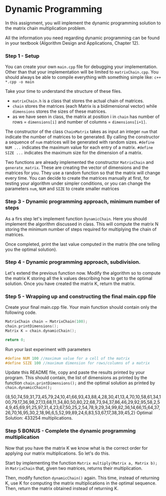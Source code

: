 # Dynamic Programming
In this assignment, you will implement the dynamic programming solution to the matrix chain multiplication problem.

All the information you need regarding dynamic programming can be found in your textbook (Algorithm Design and Applications, Chapter 12).

### Step 1 - Setup
You can create your own `main.cpp` file for debugging your implementation.
Other than that your implementation will be limited to `matrixChain.cpp`. You should always be able to compile everything with something simple like: `c++ *.cpp -o main`

Take your time to understand the structure of these files.
- `matrixChain.h` is a class that stores the actual chain of matrices.
- `chain` stores the matrices (each Matrix is a bidimensional vector) while `dimensions` stores the sizes of these matrices.
- as we have seen in class, the matrix at position i in `chain` has number of rows = `dimensions[i]` and number of columns = `dimensions[i+1]`.

The constructor of the class `ChainMatrix` takes as input an integer `num` that indicate the number of matrices to be generated. By calling the constructor a sequence of `num` matrices will be generated with random sizes. `#define NUM ...` indicates the maximum value for each entry of a matrix. `#define SIZE ...` indicates the maximum size for the dimension of a matrix.

Two functions are already implemented the constructor `MatrixChain` and `generate_matrix`. These are creating the vector of dimensions and the matrices for you. They use a random function so that the matrix will change every time. You can decide to create the matrices manually at first, for testing your algorithm under simpler conditions, or you can change the parameters `num`, `NUM` and `SIZE` to create smaller matrices


### Step 3 - Dynamic programming approach, minimum number of steps

As a firs step let's implement function `DynamicChain`. Here you should implement the algorithm discussed in class. This will compute the matrix N storing the minimum number of steps required for multiplying the chain of matrices.

Once completed, print the last value computed in the matrix (the one telling you the optimal solution).

### Step 4 - Dynamic programming approach, subdivision.

Let's extend the previous function now. Modify the algorithm so to compute the matrix K storing all the k values describing how to get to the optimal solution.
Once you have created the matrix K, return the matrix.

### Step 5 - Wrapping up and constructing the final main.cpp file

Create your final main.cpp file. Your main function should contain only the following code.

```c++
MatrixChain chain = MatrixChain(100);
chain.printDimensions();
Matrix K = chain.dynamicChain();

return 0;
```

Run your last experiment with parameters
```c++
#define NUM 100 //maximum value for a cell of the matrix
#define SIZE 100 //maximum dimension for rows/columns of a matrix
```

Update this README file, copy and paste the results printed by your program. This should contain, the list of dimensions as printed by the function `chain.printDimensions();` and the optimal solution as printed by `chain.dynamicChain();`

{8,50,74,59,31,73,45,79,24,10,41,66,93,43,88,4,28,30,41,13,4,70,10,58,61,34,100,79,17,36,98,27,13,68,11,34,80,50,80,22,68,73,94,37,86,46,29,92,95,58,2,54,9,45,69,91,25,97,31,4,23,67,50,25,2,54,78,9,29,34,99,82,36,14,66,15,64,37,26,70,16,95,30,2,18,96,6,5,52,99,89,24,6,83,53,67,17,38,39,45,2}
Optimal Solution: 433254 multiplications.


### Step 5 BONUS - Complete the dynamic programming multiplication

Now that you have the matrix K we know what is the correct order for applying our matrix multiplications. So let's do this.

Start by implementing the function `Matrix multiply(Matrix a, Matrix b);` in `MatrixChain` that, given two matrices, returns their multiplication.

Then, modify function `dynamicChain()` again. This time, instead of returning K, use K for computing the matrix multiplications in the optimal sequence. Then, return the matrix obtained instead of returning K.
